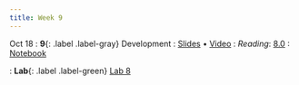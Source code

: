 ```yaml
---
title: Week 9
---
```


Oct 18
: **9**{: .label .label-gray} Development
: [Slides](https://docs.google.com/presentation/d/1MTIumSSwkWaTgY_nm5WNHv7bzBke2_KIrWtaIGQ1lLY/edit?usp=sharing) &#8226; [Video](https://kaltura.berkeley.edu/media/DATA%2088E%2C%20LEC%20001%20(Fall%202023)/1_b7oxepch)
: *Reading*: [8.0](https://data-88e.github.io/textbook/content/08-development/index.html)
: [Notebook](https://datahub.berkeley.edu/hub/user-redirect/git-pull?repo=https%3A%2F%2Fgithub.com%2Fdata-88e%2Ffa23-materials&urlpath=tree%2Ffa23-materials%2F)

: **Lab**{: .label .label-green} [Lab 8](https://datahub.berkeley.edu/hub/user-redirect/git-pull?repo=https%3A%2F%2Fgithub.com%2Fdata-88e%2Ffa23-materials&urlpath=retro%2Ftree%2Ffa23-materials%2Flab%2Flab08%2Flab08.ipynb&branch=main)
